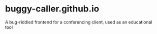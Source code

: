 # buggy-caller.github.io
A bug-riddled frontend for a conferencing client, used as an educational tool
